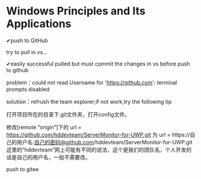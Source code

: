 ﻿# Windows Principles and Its Applications

✔push to GitHub

try to pull in vs...

✔easily successful pulled 
but must commit the changes in vs before push to github

problem：could not read Username for 'https://github.com': terminal prompts disabled

solution：refrush the team explorer;if not work,try the following tip

打开项目所在的目录下.git文件夹，打开config文件。

修改[remote “origin”]下的
url = https://github.com/hddevteam/ServerMonitor-for-UWP.git
为
url = https://自己的用户名:自己的密码@github.com/hddevteam/ServerMonitor-for-UWP.git
这里的“hddevteam”网上可能有不同的说法，这个是我们的团队名，个人开发的话是自己的用户名，一般不需要改。


push to gitee